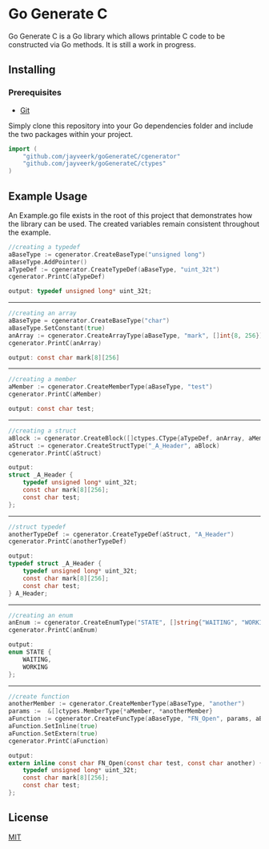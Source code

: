 
# Go Generate C


Go Generate C is a Go library which allows printable C code to be constructed via Go methods. It is still a work in progress.
 
## Installing

### Prerequisites

* [Git](https://git-scm.com)


Simply clone this repository into your Go dependencies folder and include the two packages within your project.

```go
import (
	"github.com/jayveerk/goGenerateC/cgenerator"
	"github.com/jayveerk/goGenerateC/ctypes"
)
```
## Example Usage

An Example.go file exists in the root of this project that demonstrates how the library can be used. The created variables remain consistent throughout the example.

```go
//creating a typedef
aBaseType := cgenerator.CreateBaseType("unsigned long")
aBaseType.AddPointer()
aTypeDef := cgenerator.CreateTypeDef(aBaseType, "uint_32t")
cgenerator.PrintC(aTypeDef)
```
```c
output: typedef unsigned long* uint_32t;
```
----

```go
//creating an array
aBaseType = cgenerator.CreateBaseType("char")
aBaseType.SetConstant(true)
anArray := cgenerator.CreateArrayType(aBaseType, "mark", []int{8, 256})
cgenerator.PrintC(anArray)
```
```c
output: const char mark[8][256]
```
----
```go
//creating a member
aMember := cgenerator.CreateMemberType(aBaseType, "test")
cgenerator.PrintC(aMember)
```
```c
output: const char test;
```
----
```go
//creating a struct
aBlock := cgenerator.CreateBlock([]ctypes.CType{aTypeDef, anArray, aMember})
aStruct := cgenerator.CreateStructType("_A_Header", aBlock)
cgenerator.PrintC(aStruct)
```
```c
output:
struct _A_Header {
	typedef unsigned long* uint_32t;
	const char mark[8][256];
	const char test;
}; 
```
----
```go
//struct typedef
anotherTypeDef := cgenerator.CreateTypeDef(aStruct, "A_Header")
cgenerator.PrintC(anotherTypeDef)
```
```c
output:
typedef struct _A_Header {
	typedef unsigned long* uint_32t;
	const char mark[8][256];
	const char test;
} A_Header;
```
----
```go
//creating an enum
anEnum := cgenerator.CreateEnumType("STATE", []string{"WAITING", "WORKING"})
cgenerator.PrintC(anEnum)
```
```c
output:
enum STATE {
	WAITING,
	WORKING
}; 
```
----
```go
//create function
anotherMember := cgenerator.CreateMemberType(aBaseType, "another")
params :=  &[]ctypes.MemberType{*aMember, *anotherMember}
aFunction := cgenerator.CreateFuncType(aBaseType, "FN_Open", params, aBlock)
aFunction.SetInline(true)
aFunction.SetExtern(true)
cgenerator.PrintC(aFunction)
```
```c
output:
extern inline const char FN_Open(const char test, const char another) {
	typedef unsigned long* uint_32t;
	const char mark[8][256];
	const char test;
}; 
```
## License
[MIT](LICENSE.md)